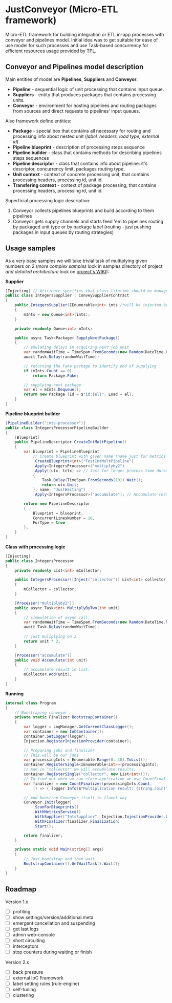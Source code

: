 JustConveyor (Micro-ETL framework)
================================
Micro-ETL framework for building integration or ETL in-app processes with conveyor and pipelines model. Initial idea was to get suitable for ease of use model for such processes and use Task-based concurrency for efficient resources usage provided by [TPL](https://msdn.microsoft.com/ru-ru/library/dd460717(v=vs.110).aspx).

Conveyor and Pipelines model description
--------------------

Main entities of model are **Pipelines**, **Suppliers** and **Conveyor**.
* **Pipeline** - sequential logic of unit processing that contains input  queue.
* **Suppliers** - entity that produces packages that contains processing units.
* **Conveyor** - environment for hosting pipelines and routing packages from sources and direct requests to pipelines' input queues.

Also framework define entities:
* **Package** - special box that contains all necessary for routing and processing info about nested unit (*label, headers, load type, external id*).
* **Pipeline blueprint** - description of processing steps sequence
* **Pipeline builder** - class that contains methods for describing pipelines steps sequences
* **Pipeline descriptor** - class that contains info about pipeline: it's descriptor, concurrency limit, packages routing type.
* **Unit context** - context of concrete processing unit, that contains processing headers, processing id, unit id.
* **Transfering context** - context of package processing, that contains processing headers, processing id, unit id.

Superficial processing logic description:
1. Conveyor collects pipelines blueprints and build according to them pipelines
2. Conveyor gets supply channels and starts feed 'em to pipelines routing by packaged unit type or by package label (routing - just pushing packages in input queues by routing strategies)

Usage samples
------------------
As a very base samples we will take trivial task of multiplying given numbers on 2 (*more complex samples* look in samples directory of project *and detailed architecture* look on [project's WIKI](https://github.com/vsk-insurance-company/JustConveyor/wiki)):

**Supplier**
```csharp
[Injecting] // Attribute specifies that class lifetime should be managed by internal IoC container
public class IntegersSupplier : ConveySupplierContract
{
	public IntegersSupplier(IEnumerable<int> ints /*will be injected by injection provider*/)
	{
		mInts = new Queue<int>(ints);
	}

	private readonly Queue<int> mInts;

	public async Task<Package> SupplyNextPackage()
	{
		// emulating delays in acquiring next job unit
		var randomWaitTime = TimeSpan.FromSeconds(new Random(DateTime.Now.Millisecond).Next(1, 10));
		await Task.Delay(randomWaitTime);

		// returning the Fake package to identify end of supplying
		if (mInts.Count == 0)
			return Package.Fake;

		// supplying next package
		var el = mInts.Dequeue();
		return new Package {Id = $"id:{el}", Load = el};
	}
}
```
**Pipeline blueprint builder**
```csharp
[PipelineBuilder("ints-processor")]
public class IntegersProcessorPipelineBuilder
{
	[Blueprint]
	public PipelineDescriptor CreateIntMultPipeline()
	{
		var blueprint = PipelineBlueprint
			// Create blueprint with given name (name just for metrics display)
			.CreateBlueprint<int>("TestIntMultPipeline")			
			.Apply<IntegersProcessor>("multiplyby2")
			.Apply((utx, tctx) => // Just for longer process time duration
			{
				Task.Delay(TimeSpan.FromSeconds(10)).Wait();
				return utx.Unit;
			}, name: "JustWaiting")
			.Apply<IntegersProcessor>("accumulate"); // Accumulate result in "collector"

		return new PipelineDescriptor
		{
			Blueprint = blueprint,
			ConcurrentLinesNumber = 10,
			ForType = true
		};
	}
}
```
**Class with processing logic**
```csharp
[Injecting]
public class IntegersProcessor
{
	private readonly List<int> mCollector;

	public IntegersProcessor([Inject("collector")] List<int> collector)
	{
		mCollector = collector;
	}

	[Processor("multiplyby2")]
	public async Task<int> MultiplyByTwo(int unit)
	{
		// simmulation of async call.
		var randomWaitTime = TimeSpan.FromSeconds(new Random(DateTime.Now.Millisecond).Next(20, 90));
		await Task.Delay(randomWaitTime); 
		
		// just muliplying on 2
		return unit * 2;
	}

	[Processor("accumulate")]
	public void Accumulate(int unit)
	{
		// accumulate result in List.
		mCollector.Add(unit); 
	}
}
```
**Running**
```csharp
internal class Program
{
	// Boostraping conveyor
	private static Finalizer BootstrapContainer()
	{
		var logger = LogManager.GetCurrentClassLogger();
		var container = new IoCContainer();
		container.SetLogger(logger);
		Injection.RegisterInjectionProvider(container);

		// Preparing jobs and finalizer
		// This will be our jobs
		var processingInts = Enumerable.Range(0, 10).ToList();
		container.RegisterSingle<IEnumerable<int>>(processingInts);
		// And in "collector" we will accumulate results.
		container.RegisterSingle("collector", new List<int>());
		// To find out when we can close application we use CountFinalizer
		var finalizer = new CountFinalizer(processingInts.Count,
			() => { logger.Info($"Multiplication result: {string.Join(",", container.Get<List<int>>("collector"))}"); });

		// And boostrap Conveyor itself in fluent way
		Conveyor.Init(logger)
			.ScanForBlueprints()
			.WithMetricsService()
			.WithSupplier("IntsSupplier", Injection.InjectionProvider.Get<IntegersSupplier>())
			.WithFinalizer(finalizer.Finalization)
			.Start();

		return finalizer;
	}

	private static void Main(string[] args)
	{
		// Just bootstrap and then wait
		BootstrapContainer().GetWaitTask().Wait();
	}
}
```

Roadmap
---------------------
Version 1.x
- [ ] profiling
- [ ] show settings/version/additional meta
- [ ] emergent cancellation and suspending
- [ ] get last logs
- [ ] admin web-console
- [ ] short circuiting
- [ ] interceptors
- [ ] stop counters during waiting or finish

Version 2.x
- [ ] back pressure
- [ ] external IoC Framework
- [ ] label setting rules (rule-engine)
- [ ] self-tuning
- [ ] clustering
